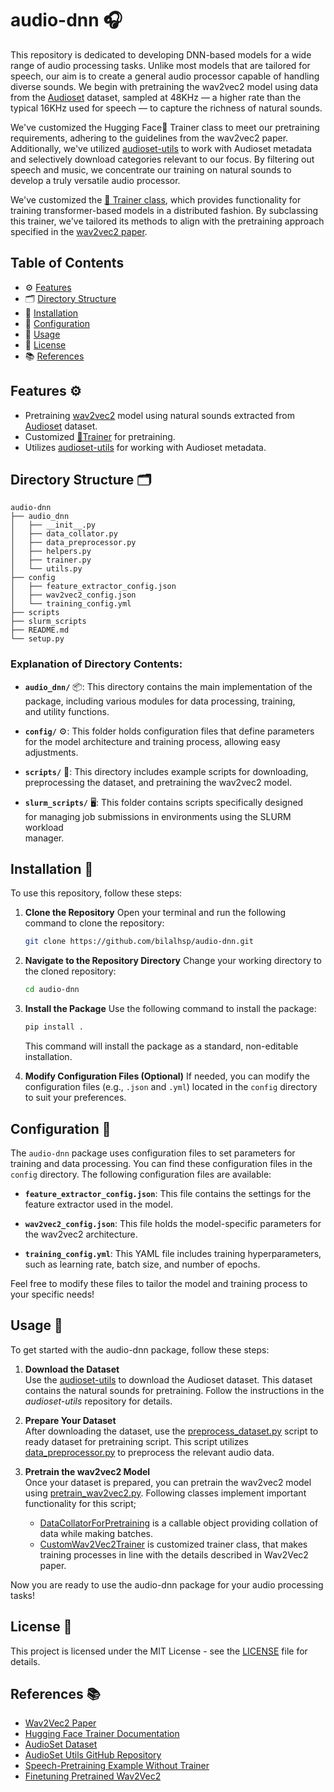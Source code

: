 # audio-dnn 🎧

This repository is dedicated to developing DNN-based models for a wide range of audio processing tasks. Unlike most models that are tailored for speech, our aim is to create a general audio processor capable of handling diverse sounds. We begin with pretraining the wav2vec2 model using data from the [Audioset](https://research.google.com/audioset/index.html) dataset, sampled at 48KHz — a higher rate than the typical 16KHz used for speech — to capture the richness of natural sounds.

We've customized the Hugging Face🤗 Trainer class to meet our pretraining requirements, adhering to the guidelines from the wav2vec2 paper. Additionally, we've utilized [audioset-utils](https://github.com/bilalhsp/audioset-utils.git) to work with Audioset metadata and selectively download categories relevant to our focus. By filtering out speech and music, we concentrate our training on natural sounds to develop a truly versatile audio processor.

We've customized the [🤗 Trainer class](https://huggingface.co/docs/transformers/en/main_classes/trainer), 
which provides functionality for training transformer-based models in a distributed fashion. 
By subclassing this trainer, we've tailored its methods to align with the pretraining approach 
specified in the [wav2vec2 paper](https://arxiv.org/abs/2006.11477).


## Table of Contents
- ⚙️ [Features](#features-⚙️)
- 🗂️ [Directory Structure](#directory-structure-🗂️)
- 🔧 [Installation](#installation-🔧)
- 📄 [Configuration](#configuration-📄)
- 🚀 [Usage](#usage)
- 📜 [License](#license-📜)
- 📚 [References](#references-📚)

## Features ⚙️
- Pretraining [wav2vec2](https://arxiv.org/abs/2006.11477) model using natural sounds extracted from [Audioset](https://research.google.com/audioset/index.html) dataset.
- Customized [🤗Trainer](https://huggingface.co/docs/transformers/en/main_classes/trainer) for pretraining.
- Utilizes 
  [audioset-utils](https://github.com/bilalhsp/audioset-utils.git) for working with 
  Audioset metadata.

## Directory Structure 🗂️
```plaintext
audio-dnn
├── audio_dnn
│   ├── __init__.py
│   ├── data_collator.py
│   ├── data_preprocessor.py
│   ├── helpers.py
│   ├── trainer.py
│   └── utils.py
├── config
│   ├── feature_extractor_config.json
│   ├── wav2vec2_config.json
│   └── training_config.yml
├── scripts
├── slurm_scripts
├── README.md
└── setup.py
```
### Explanation of Directory Contents:

- **`audio_dnn/`** 📦: This directory contains the main implementation of the  
  package, including various modules for data processing, training,  
  and utility functions.

- **`config/`** ⚙️: This folder holds configuration files that define parameters  
  for the model architecture and training process, allowing easy adjustments.

- **`scripts/`** 📜: This directory includes example scripts for downloading,  
  preprocessing the dataset, and pretraining the wav2vec2 model.

- **`slurm_scripts/`** 🖥️: This folder contains scripts specifically designed  
  for managing job submissions in environments using the SLURM workload  
  manager.  

## Installation 🔧

To use this repository, follow these steps:

1. **Clone the Repository**
   Open your terminal and run the following command to clone the repository:

   ```bash
   git clone https://github.com/bilalhsp/audio-dnn.git
    ```
2. **Navigate to the Repository Directory**
   Change your working directory to the cloned repository:

   ```bash
   cd audio-dnn
    ```
3. **Install the Package**
   Use the following command to install the package:

   ```bash
   pip install .
   ```
   This command will install the package as a standard, non-editable installation.
4. **Modify Configuration Files (Optional)**
   If needed, you can modify the configuration files (e.g., `.json` and `.yml`) located in the `config` directory to suit your preferences.  

## Configuration 📄

The `audio-dnn` package uses configuration files to set parameters for 
training and data processing. You can find these configuration files 
in the `config` directory. The following configuration files are available:

- **`feature_extractor_config.json`**: This file contains the settings for 
  the feature extractor used in the model.
  
- **`wav2vec2_config.json`**: This file holds the model-specific parameters 
  for the wav2vec2 architecture.
  
- **`training_config.yml`**: This YAML file includes training hyperparameters, 
  such as learning rate, batch size, and number of epochs.

Feel free to modify these files to tailor the model and training 
process to your specific needs!

## Usage 🚀

To get started with the audio-dnn package, follow these steps:

1. **Download the Dataset**  
   Use the [audioset-utils](https://github.com/bilalhsp/audioset-utils.git) to download the Audioset dataset. 
   This dataset contains the natural sounds for pretraining. 
   Follow the instructions in the *audioset-utils* repository for details. 

2. **Prepare Your Dataset**  
   After downloading the dataset, use the [preprocess_dataset.py](./scripts/preprocess_dataset.py) script to ready dataset for pretraining script.
   This script utilizes [data_preprocessor.py](./audio_dnn/data_preprocessor.py) to preprocess the relevant audio data.  

3. **Pretrain the wav2vec2 Model**  
   Once your dataset is prepared, you can pretrain the wav2vec2 model using [pretrain_wav2vec2.py](./scripts/pretrain_wav2vec2.py). Following classes implement important functionality for this script;
   - [DataCollatorForPretraining](./audio_dnn/data_collator.py) is a callable object providing collation of data while making batches.
   - [CustomWav2Vec2Trainer](./audio_dnn/trainer.py) is customized trainer class, that makes training processes in line with the details described in Wav2Vec2 paper.

Now you are ready to use the audio-dnn package for your audio processing tasks!

## License 📜

This project is licensed under the MIT License - see the [LICENSE](./LICENSE) file for details.


## References 📚

- [Wav2Vec2 Paper](https://arxiv.org/abs/2006.11477)
- [Hugging Face Trainer Documentation](https://huggingface.co/docs/transformers/en/main_classes/trainer)
- [AudioSet Dataset](https://research.google.com/audioset/)
- [AudioSet Utils GitHub Repository](https://github.com/bilalhsp/audioset-utils.git)
- [Speech-Pretraining Example Without Trainer](https://github.com/huggingface/transformers/blob/main/examples/pytorch/speech-pretraining/run_wav2vec2_pretraining_no_trainer.py)
- [Finetuning Pretrained Wav2Vec2](https://github.com/huggingface/blog/blob/main/fine-tune-wav2vec2-english.md)






